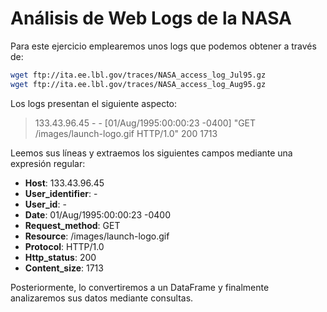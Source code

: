 # Análisis de Web Logs de la NASA

Para este ejercicio emplearemos unos logs que podemos obtener a través de:
```bash
wget ftp://ita.ee.lbl.gov/traces/NASA_access_log_Jul95.gz
wget ftp://ita.ee.lbl.gov/traces/NASA_access_log_Aug95.gz
```

Los logs presentan el siguiente aspecto:

> 133.43.96.45 - - [01/Aug/1995:00:00:23 -0400] "GET /images/launch-logo.gif HTTP/1.0" 200 1713

Leemos sus líneas y extraemos los siguientes campos mediante una expresión regular:

- **Host**: 133.43.96.45
- **User_identifier**: -
- **User_id**: -
- **Date**: 01/Aug/1995:00:00:23 -0400
- **Request_method**: GET
- **Resource**: /images/launch-logo.gif
- **Protocol**: HTTP/1.0
- **Http_status**: 200
- **Content_size**: 1713

Posteriormente, lo convertiremos a un DataFrame y finalmente analizaremos sus datos mediante consultas.